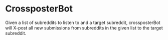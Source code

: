 CrossposterBot
==============

Given a list of subreddits to listen to and a target subreddit, crossposterBot will X-post all new submissions from subreddits in the given list to the target subreddit.
